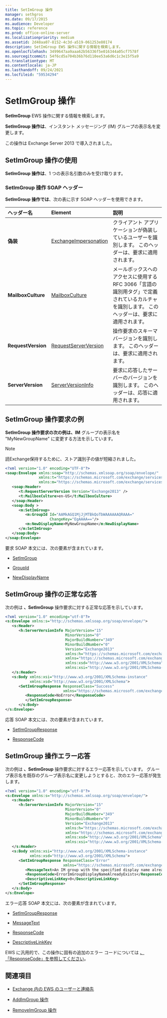 ```yaml
---
title: SetImGroup 操作
manager: sethgros
ms.date: 09/17/2015
ms.audience: Developer
ms.topic: reference
ms.prod: office-online-server
ms.localizationpriority: medium
ms.assetid: 2d48aa07-8152-4c3d-a519-061253e80174
description: SetImGroup EWS 操作に関する情報を検索します。
ms.openlocfilehash: 3499647aa9aaa62b56336f5e016344a05cf7578f
ms.sourcegitcommit: 54f6cd5a704b36b76d110ee53a6d6c1c3e15f5a9
ms.translationtype: MT
ms.contentlocale: ja-JP
ms.lasthandoff: 09/24/2021
ms.locfileid: "59534294"
---
```

# <a name="setimgroup-operation"></a>SetImGroup 操作

**SetImGroup** EWS 操作に関する情報を検索します。 
  
**SetImGroup 操作は**、インスタント メッセージング (IM) グループの表示名を変更します。 
  
この操作は Exchange Server 2013 で導入されました。
  
## <a name="using-the-setimgroup-operation"></a>SetImGroup 操作の使用

**SetImGroup 操作は**、1 つの表示名引数のみを受け取ります。 
  
### <a name="setimgroup-operation-soap-headers"></a>SetImGroup 操作 SOAP ヘッダー

**SetImGroup 操作では**、次の表に示す SOAP ヘッダーを使用できます。 
  
|**ヘッダー名**|**Element**|**説明**|
|:-----|:-----|:-----|
|**偽装** <br/> |[ExchangeImpersonation](exchangeimpersonation.md) <br/> |クライアント アプリケーションが偽装しているユーザーを識別します。 このヘッダーは、要求に適用されます。  <br/> |
|**MailboxCulture** <br/> |[MailboxCulture](mailboxculture.md) <br/> |メールボックスへのアクセスに使用する RFC 3066「言語の識別用タグ」で定義されているカルチャを識別します。 このヘッダーは、要求に適用されます。  <br/> |
|**RequestVersion** <br/> |[RequestServerVersion](requestserverversion.md) <br/> |操作要求のスキーマ バージョンを識別します。 このヘッダーは、要求に適用されます。  <br/> |
|**ServerVersion** <br/> |[ServerVersionInfo](serverversioninfo.md) <br/> |要求に応答したサーバーのバージョンを識別します。 このヘッダーは、応答に適用されます。  <br/> |
   
## <a name="setimgroup-operation-request-example"></a>SetImGroup 操作要求の例

**SetImGroup 操作要求の次の例は、IM** グループの表示名を "MyNewGroupName" に変更する方法を示しています。 
  
> [!NOTE]
> 読Exchange保持するために、ストア識別子の値が短縮されました。 
  
```XML
<?xml version="1.0" encoding="UTF-8"?>
<soap:Envelope xmlns:soap="http://schemas.xmlsoap.org/soap/envelope/"
               xmlns:t="https://schemas.microsoft.com/exchange/services/2006/types"
               xmlns:m="https://schemas.microsoft.com/exchange/services/2006/messages">
   <soap:Header>
      <t:RequestServerVersion Version="Exchange2013" />
      <t:MailboxCulture>en-US</t:MailboxCulture>
   </soap:Header>
   <soap:Body >
      <m:SetImGroup>
         <m:GroupId Id="AAMkAGQ1MjJjMTBkQoTbWAAAAAAQRAAA="
                    ChangeKey="EgAAAA=="/>
         <m:NewDisplayName>MyNewGroupName</m:NewDisplayName>
      </m:SetImGroup>
   </soap:Body>
</soap:Envelope>
```

要求 SOAP 本文には、次の要素が含まれています。
  
- [SetImGroup](setimgroup.md)
    
- [GroupId](groupid.md)
    
- [NewDisplayName](newdisplayname.md)
    
## <a name="successful-setimgroup-operation-response"></a>SetImGroup 操作の正常な応答

次の例は **、SetImGroup** 操作要求に対する正常な応答を示しています。 
  
```XML
<?xml version="1.0" encoding="utf-8"?>
<s:Envelope xmlns:s="http://schemas.xmlsoap.org/soap/envelope/">
   <s:Header>
      <h:ServerVersionInfo MajorVersion="15" 
                           MinorVersion="0" 
                           MajorBuildNumber="349" 
                           MinorBuildNumber="0" 
                           Version="Exchange2013" 
                           xmlns:h="https://schemas.microsoft.com/exchange/services/2006/types"
                           xmlns="https://schemas.microsoft.com/exchange/services/2006/types" 
                           xmlns:xsd="http://www.w3.org/2001/XMLSchema" 
                           xmlns:xsi="http://www.w3.org/2001/XMLSchema-instance"/>
   </s:Header>
   <s:Body xmlns:xsi="http://www.w3.org/2001/XMLSchema-instance" 
           xmlns:xsd="http://www.w3.org/2001/XMLSchema">
      <SetImGroupResponse ResponseClass="Success" 
                          xmlns="https://schemas.microsoft.com/exchange/services/2006/messages">
         <ResponseCode>NoError</ResponseCode>
         </SetImGroupResponse>
      </s:Body>
</s:Envelope>
```

応答 SOAP 本文には、次の要素が含まれています。
  
- [SetImGroupResponse](setimgroupresponse.md)
    
- [ResponseCode](responsecode.md)
    
## <a name="setimgroup-operation-error-response"></a>SetImGroup 操作エラー応答

次の例は **、SetImGroup** 操作要求に対するエラー応答を示しています。 グループ表示名を既存のグループ表示名に変更しようとすると、次のエラー応答が発生します。 
  
```XML
<?xml version="1.0" encoding="utf-8"?>
<s:Envelope xmlns:s="http://schemas.xmlsoap.org/soap/envelope/">
   <s:Header>
      <h:ServerVersionInfo MajorVersion="15"
                           MinorVersion="0"
                           MajorBuildNumber="349"
                           MinorBuildNumber="0"
                           Version="Exchange2013"
                           xmlns:h="https://schemas.microsoft.com/exchange/services/2006/types"
                           xmlns="https://schemas.microsoft.com/exchange/services/2006/types"
                           xmlns:xsd="http://www.w3.org/2001/XMLSchema"
                           xmlns:xsi="http://www.w3.org/2001/XMLSchema-instance"/>
   </s:Header>
   <s:Body xmlns:xsi="http://www.w3.org/2001/XMLSchema-instance"
           xmlns:xsd="http://www.w3.org/2001/XMLSchema">
      <SetImGroupResponse ResponseClass="Error" 
                          xmlns="https://schemas.microsoft.com/exchange/services/2006/messages">
         <MessageText>An IM group with the specified display name already exists.</MessageText>
         <ResponseCode>ErrorImGroupDisplayNameAlreadyExists</ResponseCode>
         <DescriptiveLinkKey>0</DescriptiveLinkKey>
      </SetImGroupResponse>
   </s:Body>
</s:Envelope>
```

エラー応答 SOAP 本文には、次の要素が含まれています。
  
- [SetImGroupResponse](setimgroupresponse.md)
    
- [MessageText](messagetext.md)
    
- [ResponseCode](responsecode.md)
    
- [DescriptiveLinkKey](descriptivelinkkey.md)
    
EWS に汎用的で、この操作に固有の追加のエラー コードについては [、「ResponseCode」を参照してください](responsecode.md)。
  
## <a name="see-also"></a>関連項目

- [Exchange 内の EWS のユーザーと連絡先](https://msdn.microsoft.com/library/043c33be-a0d1-4bad-a840-85715eda4813%28Office.15%29.aspx)
    
- [AddImGroup 操作](addimgroup-operation.md)
    
- [RemoveImGroup 操作](removeimgroup-operation.md)
    

